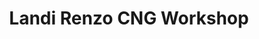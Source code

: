 ---
title: "Landi Renzo CNG Workshop"
url: /karachi/landi-renzo-cng-workshop/
shop: Autowerkstatt
---